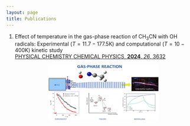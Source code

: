 ```yaml
---
layout: page
title: Publications
---
```


1. Effect of temperature in the gas-phase reaction of CH<sub>3</sub>CN with OH radicals: Experimental $\scriptstyle(T=11.7-177.5 \mathrm{K})$ and computational $\scriptstyle(T=10-400\mathrm{K})$ kinetic study  
   [PHYSICAL CHEMISTRY CHEMICAL PHYSICS, **2024**, _26_, 3632](https://pubs.rsc.org/en/content/articlelanding/2024/cp/d3cp04944b)
   <p align="center">
   <img src="https://github.com/emartineznunez/emartineznunez.github.io/blob/master/Imagen1.gif?raw=true" alt="alt text" width="300" height="150">
   </p>


